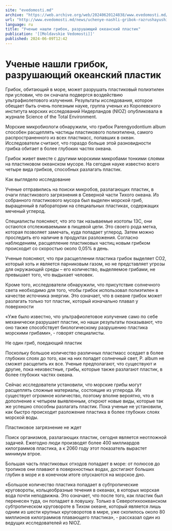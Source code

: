 ```yaml
---
site: "evedomosti.md"
archive: "https://web.archive.org/web/20240620124838/www.evedomosti.md/news/uchenye-nashli-gribok-razrushayushij-okeanskij-plastik"
url: "http://www.evedomosti.md/news/uchenye-nashli-gribok-razrushayushij-okeanskij-plastik"
language: ru
title: "Ученые нашли грибок, разрушающий океанский пластик"
publication: '[[Moldavskie Vedomosti]]'
published: 2024-06-09T12:42
---
```


# Ученые нашли грибок, разрушающий океанский пластик

Грибок, обитающий в море, может разрушать пластиковый полиэтилен при условии, что он сначала подвергся воздействию ультрафиолетового излучения. Результаты исследования, которое обещает быть очень полезным науке, группа ученых из Королевского института морских исследований Нидерландов (NIOZ) опубликовала в журнале Science of the Total Environment.

Морские микробиологи обнаружили, что грибок Parengyodontium album способен расщеплять частицы пластикового полиэтилена, самого распространенного из всех пластмасс, попавших в океан. Исследователи считают, что гораздо больше этой разновидности грибка обитает в более глубоких частях океана.

Грибок живет вместе с другими морскими микробами тонкими слоями на пластиковом океанском мусоре. На сегодня науке известно всего четыре вида грибков, способных разлагать пластик.

Как выглядело исследование

Ученые отправились на поиски микробов, разлагающих пластик, в очаги пластикового загрязнения в Северной части Тихого океана. Из собранного пластикового мусора был выделен морской гриб, выращенный в лаборатории на специальных пластиках, содержащих меченый углерод.

Специалисты поясняют, что это так называемые изотопы 13С, они остаются отслеживаемыми в пищевой цепи. Это своего рода метка, которая позволяет замечать, куда попадает углерод. Затем можно проследить его наличие в продуктах разложения. Согласно наблюдениям, расщепление пластиковых частиц новым грибком происходит со скоростью около 0,05% в день.

Ученые поясняют, что при расщеплении пластика грибок выделяет CO2, который хоть и является парниковым газом, но не представляет угрозы для окружающей среды – его количество, выделяемое грибами, не превышает того, что выдыхает человек.

Кроме того, исследователи обнаружили, что присутствие солнечного света необходимо для того, чтобы грибок использовал полиэтилен в качестве источника энергии. Это означает, что в океане грибок может разлагать только тот пластик, который изначально плавал у поверхности

«Уже было известно, что ультрафиолетовое излучение само по себе механически разрушает пластик, но наши результаты показывают, что оно также способствует биологическому разрушению пластика морскими грибами», - говорят специалисты.

Не один гриб, поедающий пластик

Поскольку большое количество различных пластмасс оседает в более глубоких слоях до того, как на них попадет солнечный свет, P. album не сможет расщепить их все. Ученые предполагают, что существуют и другие, пока неизвестные, грибы, которые также разлагают пластик, в более глубоких частях океана.

Сейчас исследователи установили, что морские грибы могут расщеплять сложные материалы, состоящие из углерода. Их существует огромное количество, поэтому вполне вероятно, что в дополнение к четырем выявленным, откроют новые виды, которые так же успешно способны разлагать пластик. Пока ученые не установили, как быстро происходит разложение пластика в более глубоких слоях морской воды.

Пластиковое загрязнение не ждет

Поиск организмов, разлагающих пластик, сегодня является неотложной задачей. Ежегодно люди производят более 400 миллиардов килограммов пластика, а к 2060 году этот показатель вырастет минимум втрое.

Большая часть пластиковых отходов попадает в море: от полюсов до тропиков они плавают в поверхностных водах, достигают больших глубин в море и в конечном итоге опускаются на морское дно.

«Большое количество пластика попадает в субтропические круговороты, кольцеобразные течения в океанах, в которых морская вода почти неподвижна. Это означает, что после того, как пластик был перенесен туда, он попадает в ловушку. Только в Северотихоокеанском субтропическом круговороте в Тихом океане, который является лишь одним из шести крупных круговоротов в мире, уже скопилось около 80 миллионов килограммов плавающего пластика», - рассказал один из ведущих исследователей из NIOZ.
